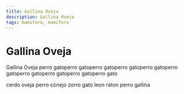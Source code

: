 ```yaml
---
title: Gallina Oveja
description: Gallina Oveja
tags: mamifero, mamifero
---
```


# Gallina Oveja

Gallina Oveja perro gatoperro gatoperro gatoperro gatoperro gatoperro gatoperro gatoperro gatoperro gatoperro gato

cerdo oveja perro conejo zorro gato leon raton perro gallina